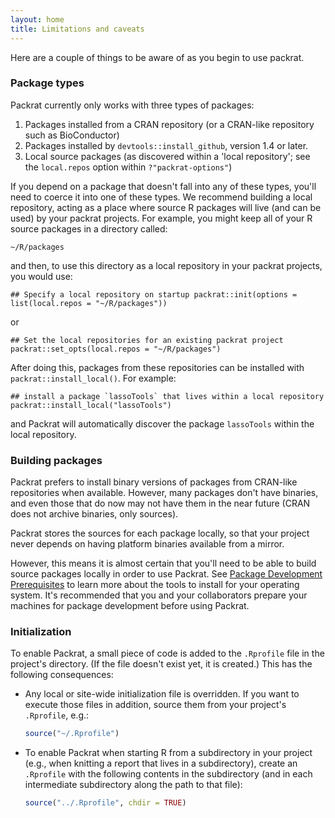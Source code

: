 ```yaml
---
layout: home
title: Limitations and caveats
---
```


Here are a couple of things to be aware of as you begin to use packrat.

### Package types

Packrat currently only works with three types of packages: 

1. Packages installed from a CRAN repository (or a CRAN-like repository such
   as BioConductor)
2. Packages installed by `devtools::install_github`, version 1.4 or later.
3. Local source packages (as discovered within a 'local repository'; see the
   `local.repos` option within `?"packrat-options"`)

If you depend on a package that doesn't fall into any of these types, you'll
need to coerce it into one of these types. We recommend building a local
repository, acting as a place where source R packages will live (and can be
used) by your packrat projects. For example, you might keep all of your R
source packages in a directory called:

    ~/R/packages

and then, to use this directory as a local repository in your packrat
projects, you would use:

    ## Specify a local repository on startup packrat::init(options =
    list(local.repos = "~/R/packages"))

or

    ## Set the local repositories for an existing packrat project
    packrat::set_opts(local.repos = "~/R/packages")

After doing this, packages from these repositories can be installed with
`packrat::install_local()`. For example:

    ## install a package `lassoTools` that lives within a local repository
    packrat::install_local("lassoTools")

and Packrat will automatically discover the package `lassoTools` within the
local repository.

### Building packages

Packrat prefers to install binary versions of packages from CRAN-like
repositories when available. However, many packages don't have binaries, and
even those that do now may not have them in the near future (CRAN does not
archive binaries, only sources). 

Packrat stores the sources for each package locally, so that your project
never depends on having platform binaries available from a mirror.

However, this means it is almost certain that you'll need to be able to build
source packages locally in order to use Packrat. See [Package Development
Prerequisites](http://www.rstudio.com/ide/docs/packages/prerequisites) to
learn more about the tools to install for your operating system. It's
recommended that you and your collaborators prepare your machines for package
development before using Packrat.


### Initialization

To enable Packrat, a small piece of code is added to the `.Rprofile` file in the
project's directory.  (If the file doesn't exist yet, it is created.)  This has
the following consequences:

- Any local or site-wide initialization file is overridden.  If you want to execute those
  files in addition, source them from your project's `.Rprofile`, e.g.:

  ```r
  source("~/.Rprofile")
  ```
- To enable Packrat when starting R from a subdirectory in your project
  (e.g., when knitting a report that lives in a subdirectory),
  create an `.Rprofile` with the following contents in the subdirectory
  (and in each intermediate subdirectory along the path to that file):

  ```r
  source("../.Rprofile", chdir = TRUE)
  ```
